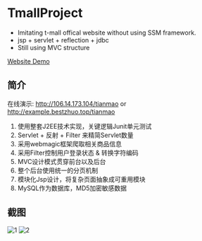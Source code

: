 # TmallProject
* Imitating t-mall offical website without using SSM framework.
* jsp + servlet + reflection + jdbc
* Still using MVC structure

[Website Demo](http://106.14.173.104/tianmao)


## 简介

在线演示:
http://106.14.173.104/tianmao
or
http://example.bestzhuo.top/tianmao



1. 使用整套J2EE技术实现，关键逻辑Junit单元测试
2. Servlet + 反射 + Filter 来精简Servlet数量
3. 采用webmagic框架爬取相关商品信息
4. 采用Filter控制用户登录状态 & 转换字符编码
5. MVC设计模式贯穿前台以及后台
6. 整个后台使用统一的分页机制
7. 模块化Jsp设计，将复杂页面抽象成可重用模块
8. MySQL作为数据库，MD5加密敏感数据

## 截图

![1](http://os3e5ayd1.bkt.clouddn.com//file/2017/7/1afa755050c14bb98885a1b7b4f205cf-image.png) 
![2](http://os3e5ayd1.bkt.clouddn.com//file/2017/7/d870ec7102ed4c02a7035929453a5a69-image.png)
